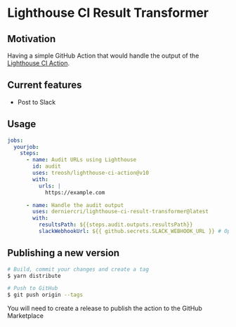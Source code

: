 # Lighthouse CI Result Transformer

## Motivation

Having a simple GitHub Action that would handle the output of the [Lighthouse CI Action](https://github.com/treosh/lighthouse-ci-action).

## Current features

- Post to Slack

## Usage

```yaml
jobs:
  yourjob:
    steps:
      - name: Audit URLs using Lighthouse
        id: audit
        uses: treosh/lighthouse-ci-action@v10
        with:
          urls: |
            https://example.com

      - name: Handle the audit output
        uses: derniercri/lighthouse-ci-result-transformer@latest
        with:
          resultsPath: ${{steps.audit.outputs.resultsPath}}
          slackWebhookUrl: ${{ github.secrets.SLACK_WEBHOOK_URL }} # Optional
```

## Publishing a new version

```sh
# Build, commit your changes and create a tag
$ yarn distribute

# Push to GitHub
$ git push origin --tags
```

You will need to create a release to publish the action to the GitHub Marketplace

